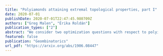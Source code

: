 ```yaml
---
title: "Polyiamonds attaining extremal topological properties, part I"
date: 2020-07-01
publishDate: 2020-07-01T22:47:45.980709Z
authors: ["Greg Malen", "Érika Roldán"]
publication_types: ["2"]
abstract: "We consider two optimization questions with respect to polyiamonds. What is the maximum number of holes that a polyiamond with $n$ tiles can enclose, and what is the minimum number of tiles required to construct a polyiamond with $h$ holes? These numbers will be given by the sequences $f\\_{\\triangle}(h)$ and $g\\_{\\triangle}(h)$, respectively. In this paper, we construct a sequence of polyiamonds with $h\\_k = \\frac{3}{2}(k^2-k)$ holes and $n\\_k=\\frac{1}{2}(9k^2+3k-4)$ tiles such that $g\\_{\\triangle}(n\\_k)=h\\_k$. Furthermore, these polyiamonds all attain a specific set of efficient geometric and topological properties."
featured: false
publication: "Geombinatorics"
url_pdf: "https://arxiv.org/abs/1906.08447"
---
```



